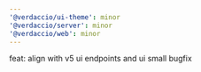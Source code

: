 ```yaml
---
'@verdaccio/ui-theme': minor
'@verdaccio/server': minor
'@verdaccio/web': minor
---
```


feat: align with v5 ui endpoints and ui small bugfix
